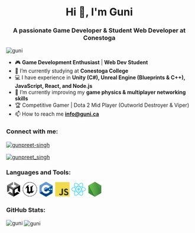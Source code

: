 <h1 align="center">Hi 👋, I'm Guni</h1>
<h3 align="center">A passionate Game Developer & Student Web Developer at Conestoga</h3>



<p align="left"> <img src="https://komarev.com/ghpvc/?username=zedshaw&label=Profile%20views&color=0e75b6&style=flat" alt="guni" /> </p>

- 🎮 **Game Development Enthusiast** | **Web Dev Student**
- 🔭 I’m currently studying at **Conestoga College**
- 💻 I have experience in **Unity (C#), Unreal Engine (Blueprints & C++), JavaScript, React, and Node.js**
- 🌱 I’m currently improving my **game physics & multiplayer networking skills**
- 🏆 Competitive Gamer | Dota 2 Mid Player (Outworld Destroyer & Viper)
- 📫 How to reach me **info@guni.ca**

<h3 align="left">Connect with me:</h3>
<p align="left">
<a href="https://linkedin.com/in/guni" target="blank"><img align="center" src="https://raw.githubusercontent.com/rahuldkjain/github-profile-readme-generator/master/src/images/icons/Social/linked-in-alt.svg" alt="gunpreet-singh" height="30" width="40" /></a>

<a href="https://instagram.com/guni_2519" target="blank"><img align="center" src="https://raw.githubusercontent.com/rahuldkjain/github-profile-readme-generator/master/src/images/icons/Social/instagram.svg" alt="gunpreet_singh" height="30" width="40" /></a>
</p>

<h3 align="left">Languages and Tools:</h3>
<p align="left">
  <a href="https://unity.com/" target="_blank" rel="noreferrer"> <img src="https://raw.githubusercontent.com/devicons/devicon/master/icons/unity/unity-original.svg" alt="unity" width="40" height="40"/></a>
  <a href="https://www.unrealengine.com/" target="_blank" rel="noreferrer"> <img src="https://raw.githubusercontent.com/devicons/devicon/master/icons/unrealengine/unrealengine-original.svg" alt="unrealengine" width="40" height="40"/></a>
  <a href="https://www.cplusplus.com/" target="_blank" rel="noreferrer"> <img src="https://raw.githubusercontent.com/devicons/devicon/master/icons/cplusplus/cplusplus-original.svg" alt="cplusplus" width="40" height="40"/></a>
  <a href="https://www.javascript.com/" target="_blank" rel="noreferrer"> <img src="https://raw.githubusercontent.com/devicons/devicon/master/icons/javascript/javascript-original.svg" alt="javascript" width="40" height="40"/></a>
  <a href="https://reactjs.org/" target="_blank" rel="noreferrer"> <img src="https://raw.githubusercontent.com/devicons/devicon/master/icons/react/react-original.svg" alt="react" width="40" height="40"/></a>
  <a href="https://nodejs.org/" target="_blank" rel="noreferrer"> <img src="https://raw.githubusercontent.com/devicons/devicon/master/icons/nodejs/nodejs-original.svg" alt="nodejs" width="40" height="40"/></a>
</p>

<h3 align="left">GitHub Stats:</h3>
<p><img align="left" src="https://github-readme-stats.vercel.app/api/top-langs?username=CodeGuni&show_icons=true&locale=en&layout=compact" alt="guni" /></p>
<p>&nbsp;<img align="center" src="https://github-readme-stats.vercel.app/api?username=CodeGuni&show_icons=true&locale=en" alt="guni" /></p>
